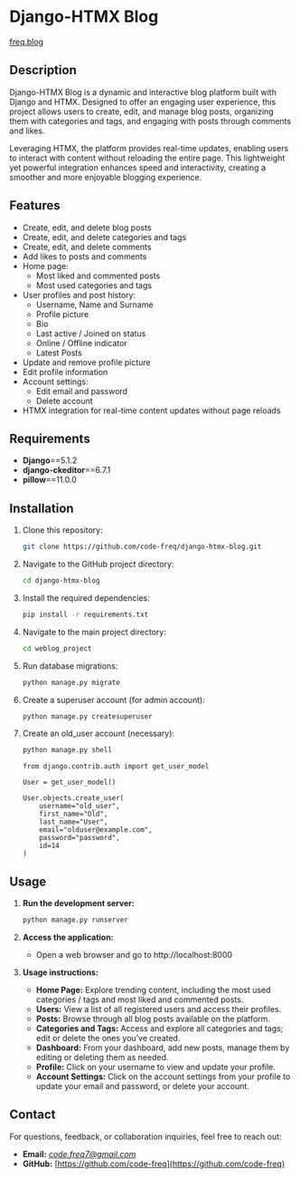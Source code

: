 # Django-HTMX Blog

[freq.blog](http://freq.blog/)

## Description

Django-HTMX Blog is a dynamic and interactive blog platform built with Django and HTMX. Designed to offer an engaging user experience, this project allows users to create, edit, and manage blog posts, organizing them with categories and tags, and engaging with posts through comments and likes.

Leveraging HTMX, the platform provides real-time updates, enabling users to interact with content without reloading the entire page. This lightweight yet powerful integration enhances speed and interactivity, creating a smoother and more enjoyable blogging experience.

## Features

- Create, edit, and delete blog posts
- Create, edit, and delete categories and tags
- Create, edit, and delete comments
- Add likes to posts and comments
- Home page:
  - Most liked and commented posts
  - Most used categories and tags
- User profiles and post history:
  - Username, Name and Surname
  - Profile picture
  - Bio
  - Last active / Joined on status
  - Online / Offline indicator
  - Latest Posts
- Update and remove profile picture
- Edit profile information
- Account settings:
  - Edit email and password
  - Delete account
- HTMX integration for real-time content updates without page reloads


## Requirements

- **Django**==5.1.2
- **django-ckeditor**==6.7.1
- **pillow**==11.0.0

## Installation

1. Clone this repository:

    ```bash
    git clone https://github.com/code-freq/django-htmx-blog.git
    ```
2. Navigate to the GitHub project directory:
    ```bash
    cd django-htmx-blog
    ```

3. Install the required dependencies:
    ```bash
    pip install -r requirements.txt
    ```

4. Navigate to the main project directory:
    ```bash
    cd weblog_project
    ```

5. Run database migrations:
    ```bash
    python manage.py migrate
    ```

6. Create a superuser account (for admin account):
    ```bash
    python manage.py createsuperuser
    ```

7. Create an old_user account (necessary):
    ```bash
    python manage.py shell
    ```
    ```
    from django.contrib.auth import get_user_model
    ```
    ```
    User = get_user_model()
    ```
    ```
    User.objects.create_user(
        username="old_user",
        first_name="Old",
        last_name="User",
        email="olduser@example.com",
        password="password",
        id=14
    )
    ```

## Usage

1. **Run the development server:**
    ```bash
    python manage.py runserver
    ```
2. **Access the application:**
    - Open a web browser and go to http://localhost:8000

3. **Usage instructions:**
    - **Home Page:** Explore trending content, including the most used categories / tags and most liked and commented posts.
    - **Users:** View a list of all registered users and access their profiles.
    - **Posts:** Browse through all blog posts available on the platform.
    - **Categories and Tags:** Access and explore all categories and tags; edit or delete the ones you’ve created.
    - **Dashboard:** From your dashboard, add new posts, manage them by editing or deleting them as needed.
    - **Profile:** Click on your username to view and update your profile.
    - **Account Settings:** Click on the account settings from your profile to update your email and password, or delete your account.

## Contact
For questions, feedback, or collaboration inquiries, feel free to reach out:
- **Email:** *code.freq7@gmail.com*
- **GitHub:** [https://github.com/code-freq](https://github.com/code-freq)
